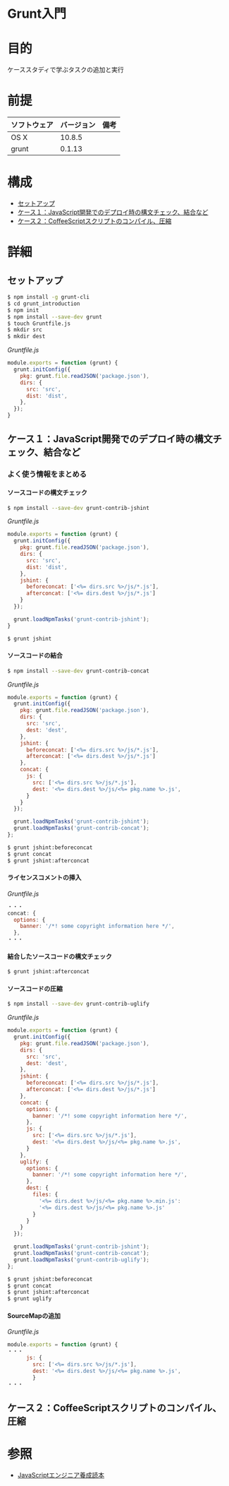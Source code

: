 Grunt入門
===
# 目的
ケーススタディで学ぶタスクの追加と実行

# 前提
| ソフトウェア     | バージョン    | 備考         |
|:---------------|:-------------|:------------|
| OS X           |10.8.5        |             |
| grunt     　　　|0.1.13        |             |

# 構成
+ [セットアップ](#1)
+ [ケース１：JavaScript開発でのデプロイ時の構文チェック、結合など](#2)
+ [ケース２：CoffeeScriptスクリプトのコンパイル、圧縮](#3)

# 詳細
## <a name="1">セットアップ</a>
```bash
$ npm install -g grunt-cli
$ cd grunt_introduction
$ npm init
$ npm install --save-dev grunt
$ touch Gruntfile.js
$ mkdir src
$ mkdir dest
```
_Gruntfile.js_
```javascript
module.exports = function (grunt) {
  grunt.initConfig({
    pkg: grunt.file.readJSON('package.json'),
    dirs: {
      src: 'src',
      dist: 'dist',
    },
  });
}
```

## <a name="2">ケース１：JavaScript開発でのデプロイ時の構文チェック、結合など</a>
### よく使う情報をまとめる
#### ソースコードの構文チェック
```bash
$ npm install --save-dev grunt-contrib-jshint
```

_Gruntfile.js_
```javascript
module.exports = function (grunt) {
  grunt.initConfig({
    pkg: grunt.file.readJSON('package.json'),
    dirs: {
      src: 'src',
      dist: 'dist',
    },
    jshint: {
      beforeconcat: ['<%= dirs.src %>/js/*.js'],
      afterconcat: ['<%= dirs.dest %>/js/*.js']
    }
  });

  grunt.loadNpmTasks('grunt-contrib-jshint');
}
```

```bash
$ grunt jshint
```

#### ソースコードの結合
```bash
$ npm install --save-dev grunt-contrib-concat
```

_Gruntfile.js_
```javascript
module.exports = function (grunt) {
  grunt.initConfig({
    pkg: grunt.file.readJSON('package.json'),
    dirs: {
      src: 'src',
      dest: 'dest',
    },
    jshint: {
      beforeconcat: ['<%= dirs.src %>/js/*.js'],
      afterconcat: ['<%= dirs.dest %>/js/*.js']
    },
    concat: {
      js: {
        src: ['<%= dirs.src %>/js/*.js'],
        dest: '<%= dirs.dest %>/js/<%= pkg.name %>.js',
      }
    }
  });

  grunt.loadNpmTasks('grunt-contrib-jshint');
  grunt.loadNpmTasks('grunt-contrib-concat');
};
```

```bash
$ grunt jshint:beforeconcat
$ grunt concat
$ grunt jshint:afterconcat
```

#### ライセンスコメントの挿入

_Gruntfile.js_
```javascript
・・・
concat: {
  options: {
    banner: '/*! some copyright information here */',
  },
・・・
```

#### 結合したソースコードの構文チェック
```bash
$ grunt jshint:afterconcat
```

#### ソースコードの圧縮
```bash
$ npm install --save-dev grunt-contrib-uglify
```

_Gruntfile.js_
```javascript
module.exports = function (grunt) {
  grunt.initConfig({
    pkg: grunt.file.readJSON('package.json'),
    dirs: {
      src: 'src',
      dest: 'dest',
    },
    jshint: {
      beforeconcat: ['<%= dirs.src %>/js/*.js'],
      afterconcat: ['<%= dirs.dest %>/js/*.js']
    },
    concat: {
      options: {
        banner: '/*! some copyright information here */',
      },
      js: {
        src: ['<%= dirs.src %>/js/*.js'],
        dest: '<%= dirs.dest %>/js/<%= pkg.name %>.js',
      }      
    },
    uglify: {
      options: {
        banner: '/*! some copyright information here */',
      },
      dest: {
        files: {
          '<%= dirs.dest %>/js/<%= pkg.name %>.min.js':
          '<%= dirs.dest %>/js/<%= pkg.name %>.js'
        }
      }
    }
  });

  grunt.loadNpmTasks('grunt-contrib-jshint');
  grunt.loadNpmTasks('grunt-contrib-concat');
  grunt.loadNpmTasks('grunt-contrib-uglify');
};
```

```bash
$ grunt jshint:beforeconcat
$ grunt concat
$ grunt jshint:afterconcat
$ grunt uglify
```

#### SourceMapの追加
_Gruntfile.js_
```javascript
module.exports = function (grunt) {
・・・
      js: {
        src: ['<%= dirs.src %>/js/*.js'],
        dest: '<%= dirs.dest %>/js/<%= pkg.name %>.js',
        }
・・・
```

## <a name="3">ケース２：CoffeeScriptスクリプトのコンパイル、圧縮</a>


# 参照
+ [JavaScriptエンジニア養成読本](http://gihyo.jp/book/2014/978-4-7741-6797-8)
